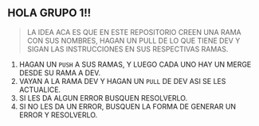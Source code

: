 ## HOLA GRUPO 1!! 
> LA IDEA ACA ES QUE EN ESTE REPOSITORIO CREEN UNA RAMA CON SUS NOMBRES, HAGAN UN PULL DE LO QUE TIENE DEV Y SIGAN LAS INSTRUCCIONES EN SUS RESPECTIVAS RAMAS.
1. HAGAN UN ```PUSH``` A SUS RAMAS, Y LUEGO CADA UNO HAY UN MERGE DESDE SU RAMA A DEV.
2. VAYAN A LA RAMA DEV Y HAGAN UN ```PULL``` DE DEV ASI SE LES ACTUALICE.
3. SI LES DA ALGUN ERROR BUSQUEN RESOLVERLO.
4. SI NO LES DA UN ERROR, BUSQUEN LA FORMA DE GENERAR UN ERROR Y RESOLVERLO.

